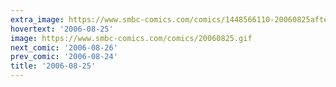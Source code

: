 ```yaml
---
extra_image: https://www.smbc-comics.com/comics/1448566110-20060825after.png
hovertext: '2006-08-25'
image: https://www.smbc-comics.com/comics/20060825.gif
next_comic: '2006-08-26'
prev_comic: '2006-08-24'
title: '2006-08-25'
---
```


